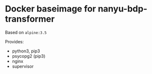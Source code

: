 # Docker baseimage for nanyu-bdp-transformer

Based on `alpine:3.5`

Provides:

- python3, pip3
- psycopg2 (pip3)
- nginx
- supervisor

